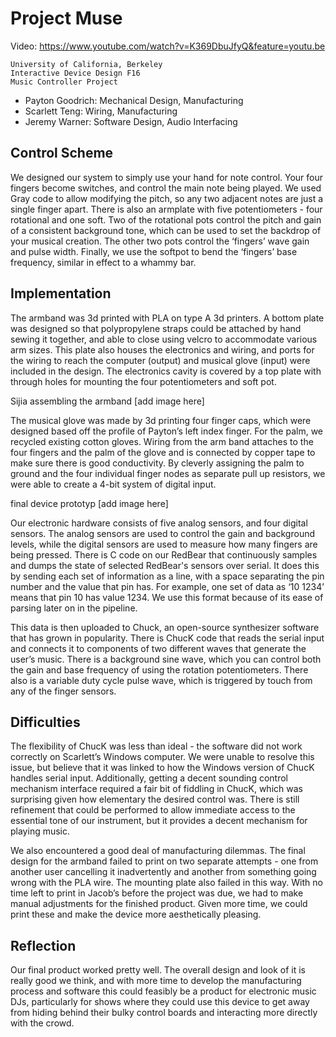 # Project Muse

Video: https://www.youtube.com/watch?v=K369DbuJfyQ&feature=youtu.be

```
University of California, Berkeley
Interactive Device Design F16
Music Controller Project
```

- Payton Goodrich: Mechanical Design, Manufacturing
- Scarlett Teng: Wiring, Manufacturing
- Jeremy Warner: Software Design, Audio Interfacing

## Control Scheme

We designed our system to simply use your hand for note control. Your four
fingers become switches, and control the main note being played. We used Gray
code to allow modifying the pitch, so any two adjacent notes are just a single
finger apart. There is also an armplate with five potentiometers - four
rotational and one soft. Two of the rotational pots control the pitch and gain
of a consistent background tone, which can be used to set the backdrop of your
musical creation. The other two pots control the ‘fingers’ wave gain and pulse
width. Finally, we use the softpot to bend the ‘fingers’ base frequency,
similar in effect to a whammy bar.

## Implementation

The armband was 3d printed with PLA on type A 3d printers.  A bottom plate was
designed so that polypropylene straps could be attached by hand sewing it
together, and able to close using velcro to accommodate various arm sizes.
This plate also houses the electronics and wiring, and ports for the wiring to
reach the computer (output) and musical glove (input) were included in the
design.  The electronics cavity is covered by a top plate with through holes
for mounting the four potentiometers and soft pot.

Sijia assembling the armband [add image here]

The musical glove was made by 3d printing four finger caps, which were designed
based off the profile of Payton’s left index finger.  For the palm, we recycled
existing cotton gloves.  Wiring from the arm band attaches to the four fingers
and the palm of the glove and is connected by copper tape to make sure there is
good conductivity.  By cleverly assigning the palm to ground and the four
individual finger nodes as separate pull up resistors, we were able to create a
4-bit system of digital input.

final device prototyp [add image here]

Our electronic hardware consists of five analog sensors, and four digital
sensors. The analog sensors are used to control the gain and background levels,
while the digital sensors are used to measure how many fingers are being
pressed. There is C code on our RedBear that continuously samples and dumps the
state of selected RedBear's sensors over serial. It does this by sending each
set of information as a line, with a space separating the pin number and the
value that pin has. For example, one set of data as ‘10 1234’ means that pin 10
has value 1234. We use this format because of its ease of parsing later on in
the pipeline.

This data is then uploaded to Chuck, an open-source synthesizer software that
has grown in popularity.  There is ChucK code that reads the serial input and
connects it to components of two different waves that generate the user’s
music. There is a background sine wave, which you can control both the gain and
base frequency of using the rotation potentiometers. There also is a variable
duty cycle pulse wave, which is triggered by touch from any of the finger
sensors.

## Difficulties

The flexibility of ChucK was less than ideal - the software did not work
correctly on Scarlett’s Windows computer. We were unable to resolve this issue,
but believe that it was linked to how the Windows version of ChucK handles
serial input. Additionally, getting a decent sounding control mechanism
interface required a fair bit of fiddling in ChucK, which was surprising given
how elementary the desired control was. There is still refinement that could be
performed to allow immediate access to the essential tone of our instrument,
but it provides a decent mechanism for playing music.

We also encountered a good deal of manufacturing dilemmas.  The final design
for the armband failed to print on two separate attempts - one from another
user cancelling it inadvertently and another from something going wrong with
the PLA wire.  The mounting plate also failed in this way.  With no time left
to print in Jacob’s before the project was due, we had to make manual
adjustments for the finished product.  Given more time, we could print these
and make the device more aesthetically pleasing.

## Reflection

Our final product worked pretty well. The overall design and look of it is
really good we think, and with more time to develop the manufacturing process
and software this could feasibly be a product for electronic music DJs,
particularly for shows where they could use this device to get away from hiding
behind their bulky control boards and interacting more directly with the crowd.

